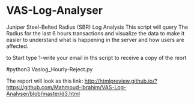 # VAS-Log-Analyser
Juniper Steel-Belted Radius (SBR)  Log Analysis
This script will query The Radius  for the last 6 hours transactions and visualize the data to make it easier to understand what is happening in the server and how users are affected. 

to Start type 
1-write your email in ths script to receive a copy of the reort

#python3 Vaslog_Hourly-Reject.py


The report will look as this link:
http://htmlpreview.github.io/?https://github.com/Mahmoud-Ibrahim/VAS-Log-Analyser/blob/master/d3.html

